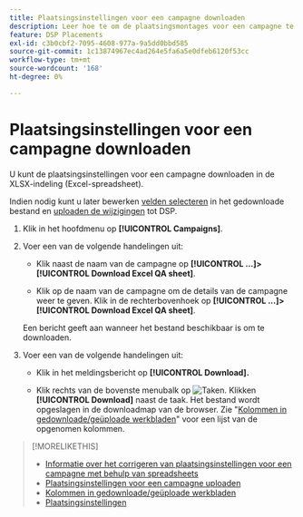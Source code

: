 ```yaml
---
title: Plaatsingsinstellingen voor een campagne downloaden
description: Leer hoe te om de plaatsingsmontages voor een campagne te downloaden gebruikend de spreadsheets van Excel QA.
feature: DSP Placements
exl-id: c3b0cbf2-7095-4608-977a-9a5dd0bbd585
source-git-commit: 1c13874967ec4ad264e5fa6a5e0dfeb6120f53cc
workflow-type: tm+mt
source-wordcount: '168'
ht-degree: 0%

---
```


# Plaatsingsinstellingen voor een campagne downloaden

U kunt de plaatsingsinstellingen voor een campagne downloaden in de XLSX-indeling (Excel-spreadsheet).

Indien nodig kunt u later bewerken [velden selecteren](qa-sheet-columns.md) in het gedownloade bestand en [uploaden de wijzigingen](qa-sheet-upload.md) tot DSP.

1. Klik in het hoofdmenu op **[!UICONTROL Campaigns]**.

1. Voer een van de volgende handelingen uit:

   * Klik naast de naam van de campagne op **[!UICONTROL ...]>[!UICONTROL Download Excel QA sheet]**.

   * Klik op de naam van de campagne om de details van de campagne weer te geven. Klik in de rechterbovenhoek op **[!UICONTROL ...]>[!UICONTROL Download Excel QA sheet]**.

   Een bericht geeft aan wanneer het bestand beschikbaar is om te downloaden.

1. Voer een van de volgende handelingen uit:

   * Klik in het meldingsbericht op **[!UICONTROL Download].**

   * Klik rechts van de bovenste menubalk op ![Taken](/help/dsp/assets/downloads.png). Klikken **[!UICONTROL Download]** naast de taak.
   Het bestand wordt opgeslagen in de downloadmap van de browser. Zie &quot;[Kolommen in gedownloade/geüploade werkbladen](qa-sheet-columns.md)&quot; voor een lijst van de opgenomen kolommen.

>[!MORELIKETHIS]
>
>* [Informatie over het corrigeren van plaatsingsinstellingen voor een campagne met behulp van spreadsheets](qa-about.md)
>* [Plaatsingsinstellingen voor een campagne uploaden](qa-sheet-upload.md)
>* [Kolommen in gedownloade/geüploade werkbladen](qa-sheet-columns.md)
>* [Plaatsingsinstellingen](/help/dsp/campaign-management/placements/placement-settings.md)

